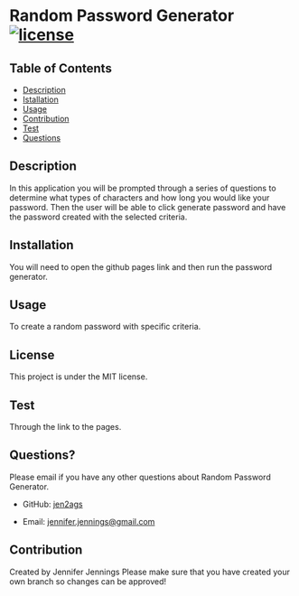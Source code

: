
  
  # Random Password Generator [![license](https://img.shields.io/badge/license-MIT-green.svg)](https://shields.io/)

  ## Table of Contents
  - [Description](#description)
  - [Istallation](#installation)
  - [Usage](#usage)
  - [Contribution](#contribution)
  - [Test](#test)
  - [Questions](#questions)

  ## Description
  In this application you will be prompted through a series of questions to determine what types of characters and how long you would like your password. Then the user will be able to click generate password and have the password created with the selected criteria.

  ## Installation
  You will need to open the github pages link and then run the password generator.

  ## Usage
  To create a random password with specific criteria.

  ## License
  This project is under the MIT license.

  ## Test
  Through the link to the pages.

  ## Questions?
  Please email if you have any other questions about Random Password Generator.

  - GitHub: [jen2ags](https://github.com/jen2ags)

  - Email: [jennifer.jennings@gmail.com](mailto:user@example.com)

  ## Contribution
  Created by Jennifer Jennings
  Please make sure that you have created your own branch so changes can be approved!
  